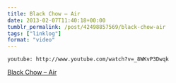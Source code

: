 ```yaml
---
title: Black Chow – Air
date: 2013-02-07T11:40:18+00:00
tumblr_permalink: /post/42498857569/black-chow-air
tags: ["linklog"]
format: "video"
---
```


`youtube: http://www.youtube.com/watch?v=_8WKvP3Dwqk`

[Black Chow &#8211; Air][1]

[1]: http://www.youtube.com/watch?v=_8WKvP3Dwqk
